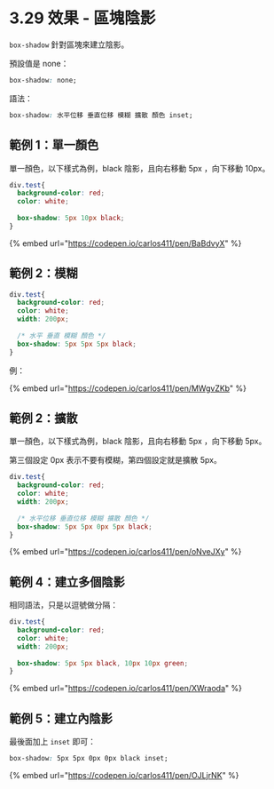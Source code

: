 # 3.29 效果 - 區塊陰影

`box-shadow` 針對區塊來建立陰影。

預設值是 none：

```css
box-shadow: none;
```

語法：

```css
box-shadow: 水平位移 垂直位移 模糊 擴散 顏色 inset;
```



## 範例 1：單一顏色

單一顏色，以下樣式為例，black 陰影，且向右移動 5px ，向下移動 10px。

```css
div.test{
  background-color: red;
  color: white;
  
  box-shadow: 5px 10px black;
}
```

{% embed url="https://codepen.io/carlos411/pen/BaBdvyX" %}



## 範例 2：模糊

```css
div.test{
  background-color: red;
  color: white;
  width: 200px;
  
  /* 水平 垂直 模糊 顏色 */
  box-shadow: 5px 5px 5px black;
}
```

例：

{% embed url="https://codepen.io/carlos411/pen/MWgvZKb" %}



## 範例 2：擴散

單一顏色，以下樣式為例，black 陰影，且向右移動 5px ，向下移動 5px。

第三個設定 0px 表示不要有模糊，第四個設定就是擴散 5px。

```css
div.test{
  background-color: red;
  color: white;
  width: 200px;
  
  /* 水平位移 垂直位移 模糊 擴散 顏色 */
  box-shadow: 5px 5px 0px 5px black;
}
```

{% embed url="https://codepen.io/carlos411/pen/oNveJXy" %}





## 範例 4：建立多個陰影

相同語法，只是以逗號做分隔：

```css
div.test{
  background-color: red;
  color: white;
  width: 200px;
  
  box-shadow: 5px 5px black, 10px 10px green;
}
```

{% embed url="https://codepen.io/carlos411/pen/XWraoda" %}

## 範例 5：建立內陰影

最後面加上 `inset` 即可：

```css
box-shadow: 5px 5px 0px 0px black inset;
```

{% embed url="https://codepen.io/carlos411/pen/OJLjrNK" %}
